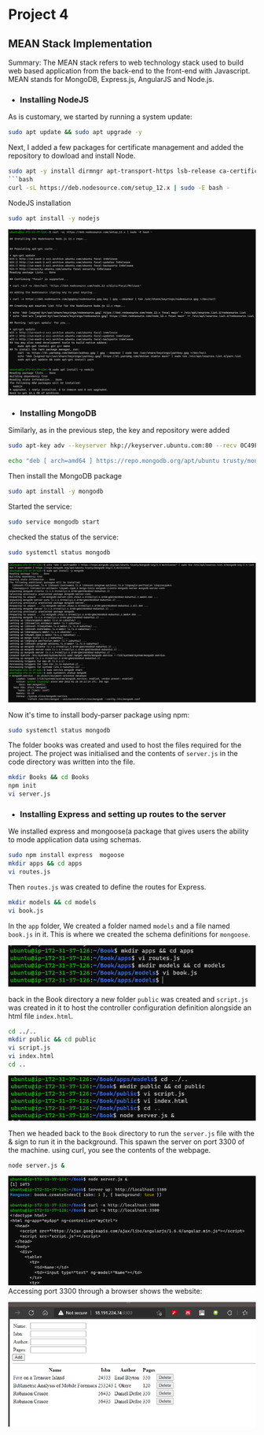 # Project 4

## MEAN Stack Implementation

Summary: The MEAN stack refers to web technology stack used to build web based application from the back-end to the front-end with Javascript.
MEAN stands for MongoDB, Express.js, AngularJS and Node.js.


* ### Installing NodeJS
As is customary, we started by running a system update:
```bash
sudo apt update && sudo apt upgrade -y
```

Next, I added a few packages for certificate management and added the repository to dowload and install Node.
```bash
sudo apt -y install dirmngr apt-transport-https lsb-release ca-certificates```
```bash
curl -sL https://deb.nodesource.com/setup_12.x | sudo -E bash -
```
NodeJS installation 
```bash
sudo apt install -y nodejs
```
![Installing NodeJS](media/Project4_images/node_installation.png)

* ### Installing MongoDB
Similarly, as in the previous step, the key and repository were added
```bash
sudo apt-key adv --keyserver hkp://keyserver.ubuntu.com:80 --recv 0C49F3730359A14518585931BC711F9BA15703C6
```
```bash
echo "deb [ arch=amd64 ] https://repo.mongodb.org/apt/ubuntu trusty/mongodb-org/3.4 multiverse" | sudo tee /etc/apt/sources.list.d/mongodb-org-3.4.list
```
Then install the MongoDB package
```bash
sudo apt install -y mongodb
```
Started the service:
```bash
sudo service mongodb start
```
checked the status of the service:
```bash
sudo systemctl status mongodb
```
![Installing MongoDB](media/Project4_images/mongodb.png)


Now it's time to install body-parser package using npm:
```bash
sudo systemctl status mongodb
```
The folder books was created and used to host the files required for the project.
The project was initialised and the contents of `server.js` in the code directory was written into the file.
```bash
mkdir Books && cd Books
npm init
vi server.js
```

* ### Installing Express and setting up routes to the server
 
We installed express and mongoose(a package that gives users the ability to mode application data using schemas.
 ```bash
sudo npm install express  mogoose
mkdir apps && cd apps
vi routes.js
```

Then `routes.js` was created to define the routes for Express.
 ```bash
mkdir models && cd models
vi book.js
```


In the `app` folder, We created a folder named `models` and a file named `book.js` in it.
This is where we created the schema definitions for `mongoose`.


![routes and models](media/Project4_images/routes_models.png)
 
 back in the Book directory a new folder `public` was created and `script.js` was 
 created in it to host the controller configuration definition alongside an html file `index.html`.
 ```bash
 cd ../..
mkdir public && cd public
vi script.js
vi index.html
cd ..
```
![](media/Project4_images/html_index.png)

Then we headed back to the `Book` directory to run the `server.js` file with the & sign to run it in the background.
This spawn the server on port 3300 of the machine.
 using curl, you see the contents of the webpage.
 ```bash
node server.js &
```


![](media/Project4_images/server_run.png)
Accessing port 3300 through a browser shows the website:

![](media/Project4_images/webpage_loaded.png)
